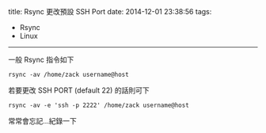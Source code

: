 title: Rsync 更改預設 SSH Port
date: 2014-12-01 23:38:56
tags:
  - Rsync
  - Linux
---

一般 Rsync 指令如下

`rsync -av /home/zack username@host`

若要更改 SSH PORT (default 22) 的話則可下

`rsync -av -e 'ssh -p 2222' /home/zack username@host`

常常會忘記...紀錄一下


